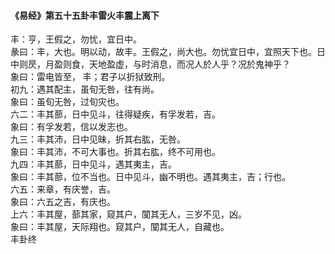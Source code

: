 <font face=微软雅黑>

#### 《易经》第五十五卦丰雷火丰震上离下   

丰：亨，王假之，勿忧，宜日中。   
彖曰：丰，大也。明以动，故丰。王假之，尚大也。勿忧宜日中，宜照天下也。日中则昃，月盈则食，天地盈虚，与时消息，而况人於人乎？况於鬼神乎？   
象曰：雷电皆至， 丰；君子以折狱致刑。   
初九：遇其配主，虽旬无咎，往有尚。   
象曰：虽旬无咎，过旬灾也。   
六二：丰其蔀，日中见斗，往得疑疾，有孚发若，吉。   
象曰：有孚发若，信以发志也。   
九三：丰其沛，日中见昧，折其右肱，无咎。   
象曰：丰其沛，不可大事也。折其右肱，终不可用也。   
九四：丰其蔀，日中见斗，遇其夷主，吉。   
象曰：丰其蔀，位不当也。日中见斗，幽不明也。遇其夷主，吉；行也。   
六五：来章，有庆誉，吉。   
象曰：六五之吉，有庆也。   
上六：丰其屋，蔀其家，窥其户，闃其无人，三岁不见，凶。   
象曰：丰其屋，天际翔也。窥其户，闃其无人，自藏也。   
丰卦终   

</font>
